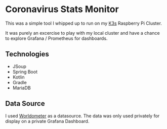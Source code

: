 # Coronavirus Stats Monitor

This was a simple tool I whipped up to run on my [K3s](https://k3s.io/) Raspberry Pi Cluster. 

It was purely an excercise to play with my local cluster and have a chance to explore Grafana / Prometheus for dashboards.

## Technologies

* JSoup
* Spring Boot
* Kotlin
* Gradle
* MariaDB

## Data Source

I used [Worldometer](http://www.worldometers.info/coronavirus/) as a datasource. The data was only used privately for display on a private Grafana Dashboard.

